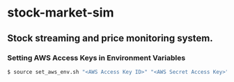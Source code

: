 # stock-market-sim

## Stock streaming and price monitoring system.


### Setting AWS Access Keys in Environment Variables

```bash
$ source set_aws_env.sh "<AWS Access Key ID>" "<AWS Secret Access Key>" "<AWS Region>"
```
